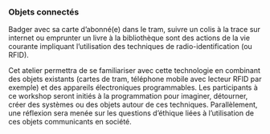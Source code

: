 ### Objets connectés
Badger avec sa carte d’abonné(e) dans le tram, suivre un colis à la trace sur internet ou emprunter un livre à la bibliothèque sont des actions de la vie courante impliquant l’utilisation des techniques de radio-identification (ou RFID).

Cet atelier permettra de se familiariser avec cette technologie en combinant des objets existants (cartes de tram, téléphone mobile avec lecteur RFID par exemple) et des appareils électroniques programmables. Les participants à ce workshop seront initiés à la programmation pour imaginer, détourner, créer des systèmes ou des objets autour de ces techniques. Parallèlement, une réflexion sera menée sur les questions d’éthique liées à l’utilisation de ces objets communicants en société.


